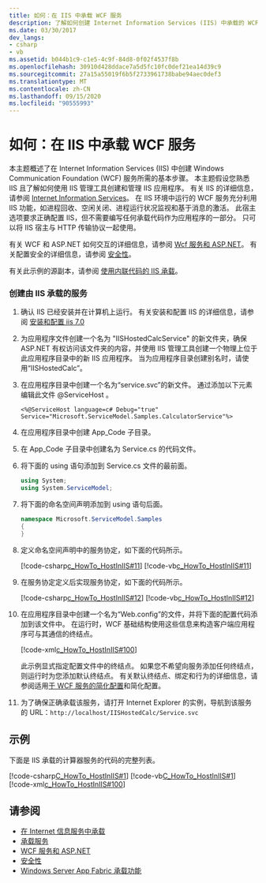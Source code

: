 ```yaml
---
title: 如何：在 IIS 中承载 WCF 服务
description: 了解如何创建 Internet Information Services (IIS) 中承载的 WCF 服务。 只可以将 IIS 宿主与 HTTP 传输协议一起使用。
ms.date: 03/30/2017
dev_langs:
- csharp
- vb
ms.assetid: b044b1c9-c1e5-4c9f-84d8-0f02f4537f8b
ms.openlocfilehash: 30910d428ddace7a5d5fc10fc0def21ea14d39c9
ms.sourcegitcommit: 27a15a55019f6b5f2733961738babe94aec0def3
ms.translationtype: MT
ms.contentlocale: zh-CN
ms.lasthandoff: 09/15/2020
ms.locfileid: "90555993"
---
```

# <a name="how-to-host-a-wcf-service-in-iis"></a>如何：在 IIS 中承载 WCF 服务
本主题概述了在 Internet Information Services (IIS) 中创建 Windows Communication Foundation (WCF) 服务所需的基本步骤。 本主题假设您熟悉 IIS 且了解如何使用 IIS 管理工具创建和管理 IIS 应用程序。 有关 IIS 的详细信息，请参阅 [Internet Information Services](https://www.iis.net/)。 在 IIS 环境中运行的 WCF 服务充分利用 IIS 功能，如进程回收、空闲关闭、进程运行状况监视和基于消息的激活。 此宿主选项要求正确配置 IIS，但不需要编写任何承载代码作为应用程序的一部分。 只可以将 IIS 宿主与 HTTP 传输协议一起使用。  
  
 有关 WCF 和 ASP.NET 如何交互的详细信息，请参阅 [Wcf 服务和 ASP.NET](wcf-services-and-aspnet.md)。 有关配置安全的详细信息，请参阅 [安全性](security.md)。  
  
 有关此示例的源副本，请参阅 [使用内联代码的 IIS 承载](../samples/iis-hosting-using-inline-code.md)。  
  
### <a name="to-create-a-service-hosted-by-iis"></a>创建由 IIS 承载的服务  
  
1. 确认 IIS 已经安装并在计算机上运行。 有关安装和配置 IIS 的详细信息，请参阅 [安装和配置 iis 7.0](/iis/install/installing-iis-7/installing-necessary-iis-components-on-windows-vista)  
  
2. 为应用程序文件创建一个名为 "IISHostedCalcService" 的新文件夹，确保 ASP.NET 有权访问该文件夹的内容，并使用 IIS 管理工具创建一个物理上位于此应用程序目录中的新 IIS 应用程序。 当为应用程序目录创建别名时，请使用“IISHostedCalc”。  
  
3. 在应用程序目录中创建一个名为“service.svc”的新文件。 通过添加以下元素编辑此文件 @ServiceHost 。  
  
   ```aspx-csharp
   <%@ServiceHost language=c# Debug="true" Service="Microsoft.ServiceModel.Samples.CalculatorService"%>
   ```  
  
4. 在应用程序目录中创建 App_Code 子目录。  
  
5. 在 App_Code 子目录中创建名为 Service.cs 的代码文件。  
  
6. 将下面的 using 语句添加到 Service.cs 文件的最前面。  
  
    ```csharp  
    using System;  
    using System.ServiceModel;  
    ```  
  
7. 将下面的命名空间声明添加到 using 语句后面。  
  
    ```csharp  
    namespace Microsoft.ServiceModel.Samples  
    {  
    }  
    ```  
  
8. 定义命名空间声明中的服务协定，如下面的代码所示。  
  
     [!code-csharp[c_HowTo_HostInIIS#11](../../../../samples/snippets/csharp/VS_Snippets_CFX/c_howto_hostiniis/cs/source.cs#11)]
     [!code-vb[c_HowTo_HostInIIS#11](../../../../samples/snippets/visualbasic/VS_Snippets_CFX/c_howto_hostiniis/vb/source.vb#11)]  
  
9. 在服务协定定义后实现服务协定，如下面的代码所示。  
  
     [!code-csharp[c_HowTo_HostInIIS#12](../../../../samples/snippets/csharp/VS_Snippets_CFX/c_howto_hostiniis/cs/source.cs#12)]
     [!code-vb[c_HowTo_HostInIIS#12](../../../../samples/snippets/visualbasic/VS_Snippets_CFX/c_howto_hostiniis/vb/source.vb#12)]  
  
10. 在应用程序目录中创建一个名为“Web.config”的文件，并将下面的配置代码添加到该文件中。 在运行时，WCF 基础结构使用这些信息来构造客户端应用程序可与其通信的终结点。  
  
     [!code-xml[c_HowTo_HostInIIS#100](../../../../samples/snippets/csharp/VS_Snippets_CFX/c_howto_hostiniis/common/web.config#100)]
  
     此示例显式指定配置文件中的终结点。 如果您不希望向服务添加任何终结点，则运行时为您添加默认终结点。 有关默认终结点、绑定和行为的详细信息，请参阅适用[于 WCF 服务的](../samples/simplified-configuration-for-wcf-services.md)[简化配置](../simplified-configuration.md)和简化配置。  
  
11. 为了确保正确承载该服务，请打开 Internet Explorer 的实例，导航到该服务的 URL：`http://localhost/IISHostedCalc/Service.svc`  
  
## <a name="example"></a>示例  
 下面是 IIS 承载的计算器服务的代码的完整列表。  
  
 [!code-csharp[C_HowTo_HostInIIS#1](../../../../samples/snippets/csharp/VS_Snippets_CFX/c_howto_hostiniis/cs/source.cs#1)]
 [!code-vb[C_HowTo_HostInIIS#1](../../../../samples/snippets/visualbasic/VS_Snippets_CFX/c_howto_hostiniis/vb/source.vb#1)]
 [!code-xml[c_HowTo_HostInIIS#100](../../../../samples/snippets/csharp/VS_Snippets_CFX/c_howto_hostiniis/common/web.config#100)]  
  
## <a name="see-also"></a>请参阅

- [在 Internet 信息服务中承载](hosting-in-internet-information-services.md)
- [承载服务](../hosting-services.md)
- [WCF 服务和 ASP.NET](wcf-services-and-aspnet.md)
- [安全性](security.md)
- [Windows Server App Fabric 承载功能](/previous-versions/appfabric/ee677189(v=azure.10))
